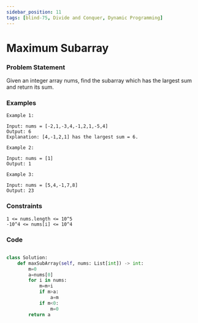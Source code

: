 ```yaml
---
sidebar_position: 11
tags: [blind-75, Divide and Conquer, Dynamic Programming]
---
```


# Maximum Subarray

### Problem Statement

Given an integer array nums, find the subarray which has the largest sum and return its sum.

### Examples

```
Example 1:

Input: nums = [-2,1,-3,4,-1,2,1,-5,4]
Output: 6
Explanation: [4,-1,2,1] has the largest sum = 6.

Example 2:

Input: nums = [1]
Output: 1

Example 3:

Input: nums = [5,4,-1,7,8]
Output: 23
```

### Constraints

```
1 <= nums.length <= 10^5
-10^4 <= nums[i] <= 10^4
```

### Code

```python title="Python3 Code"

class Solution:
    def maxSubArray(self, nums: List[int]) -> int:
        m=0
        a=nums[0]
        for i in nums:
            m=m+i
            if m>a:
                a=m
            if m<0:
                m=0
        return a

```
